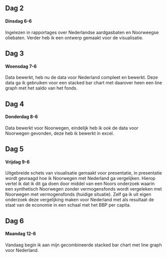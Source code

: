 
## Dag 2 
#### Dinsdag 6-6
Ingelezen in rapportages over Nederlandse aardgasbaten en Noorweegse oliebaten. Verder heb ik een ontwerp gemaakt
voor de visualisatie.

## Dag 3
#### Woensdag 7-6
Data bewerkt, heb nu de data voor Nederland compleet en bewerkt. Deze data ga ik gebruiken voor een stacked
bar chart met daarover heen een line graph met het saldo van het fonds.

## Dag 4 
#### Donderdag 8-6
Data bewerkt voor Noorwegen, eindelijk heb ik ook de data voor Noorwegen gevonden, deze heb ik bewerkt in excel. 

## Dag 5
#### Vrijdag 9-6
Uitgebreide schets van visualisatie gemaakt voor presentatie, in presentatie wordt gevraagd hoe ik Noorwegen met Nederland
ga vergelijken. Hierop vertel ik dat ik dit ga doen door middel van een Noors onderzoek waarin een synthetisch Noorwegen
zonder vermogensfonds wordt vergeleken met Noorwegen met vermogensfonds (huidige situatie). Zelf ga ik uit eigen onderzoek
deze vergelijking maken voor Nederland met als resultaat de staat van de economie in een schaal met het BBP per capita.

## Dag 6
#### Maandag 12-6
Vandaag begin ik aan mijn gecombineerde stacked bar chart met line graph voor Nederland.
